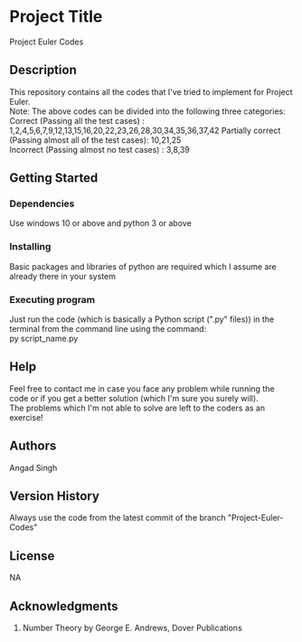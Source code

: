 # Project Title

Project Euler Codes

## Description

This repository contains all the codes that I've tried to implement for Project Euler.  
Note: The above codes can be divided into the following three categories:  
Correct (Passing all the test cases)                    : 1,2,4,5,6,7,9,12,13,15,16,20,22,23,26,28,30,34,35,36,37,42 
Partially correct (Passing almost all of the test cases): 10,21,25  
Incorrect (Passing almost no test cases)                : 3,8,39

## Getting Started

### Dependencies

Use windows 10 or above and python 3 or above

### Installing

Basic packages and libraries of python are required which I assume are already there in your system

### Executing program

Just run the code (which is basically a Python script (".py" files)) in the terminal from the command line using the command:  
py script_name.py

## Help

Feel free to contact me in case you face any problem while running the code or if you get a better solution (which I'm sure you surely will).  
The problems which I'm not able to solve are left to the coders as an exercise!

## Authors

Angad Singh

## Version History

Always use the code from the latest commit of the branch "Project-Euler-Codes"

## License

NA

## Acknowledgments
1. Number Theory by George E. Andrews, Dover Publications
